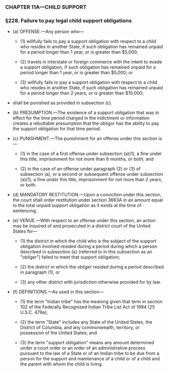 ### **CHAPTER 11A—CHILD SUPPORT**

### §228. Failure to pay legal child support obligations
* (a) OFFENSE.—Any person who—

  * (1) willfully fails to pay a support obligation with respect to a child who resides in another State, if such obligation has remained unpaid for a period longer than 1 year, or is greater than $5,000;

  * (2) travels in interstate or foreign commerce with the intent to evade a support obligation, if such obligation has remained unpaid for a period longer than 1 year, or is greater than $5,000; or

  * (3) willfully fails to pay a support obligation with respect to a child who resides in another State, if such obligation has remained unpaid for a period longer than 2 years, or is greater than $10,000;


* shall be punished as provided in subsection (c).

* (b) PRESUMPTION.—The existence of a support obligation that was in effect for the time period charged in the indictment or information creates a rebuttable presumption that the obligor has the ability to pay the support obligation for that time period.

* (c) PUNISHMENT.—The punishment for an offense under this section is—

  * (1) in the case of a first offense under subsection (a)(1), a fine under this title, imprisonment for not more than 6 months, or both; and

  * (2) in the case of an offense under paragraph (2) or (3) of subsection (a), or a second or subsequent offense under subsection (a)(1), a fine under this title, imprisonment for not more than 2 years, or both.


* (d) MANDATORY RESTITUTION.—Upon a conviction under this section, the court shall order restitution under section 3663A in an amount equal to the total unpaid support obligation as it exists at the time of sentencing.

* (e) VENUE.—With respect to an offense under this section, an action may be inquired of and prosecuted in a district court of the United States for—

  * (1) the district in which the child who is the subject of the support obligation involved resided during a period during which a person described in subsection (a) (referred to in this subsection as an "obliger") failed to meet that support obligation;

  * (2) the district in which the obliger resided during a period described in paragraph (1); or

  * (3) any other district with jurisdiction otherwise provided for by law.


* (f) DEFINITIONS.—As used in this section—

  * (1) the term "Indian tribe" has the meaning given that term in section 102 of the Federally Recognized Indian Tribe List Act of 1994 (25 U.S.C. 479a);

  * (2) the term "State" includes any State of the United States, the District of Columbia, and any commonwealth, territory, or possession of the United States; and

  * (3) the term "support obligation" means any amount determined under a court order or an order of an administrative process pursuant to the law of a State or of an Indian tribe to be due from a person for the support and maintenance of a child or of a child and the parent with whom the child is living.
